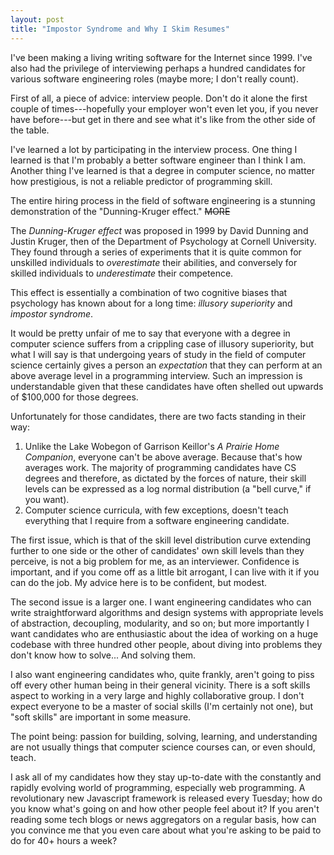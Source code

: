 ```yaml
---
layout: post
title: "Impostor Syndrome and Why I Skim Resumes"
---
```


I've been making a living writing software for the Internet since 1999. I've
also had the privilege of interviewing perhaps a hundred candidates for various
software engineering roles (maybe more; I don't really count).

First of all, a piece of advice: interview people. Don't do it alone the first
couple of times---hopefully your employer won't even let you, if you never have
before---but get in there and see what it's like from the other side of the
table.

I've learned a lot by participating in the interview process. One thing I
learned is that I'm probably a better software engineer than I think I
am. Another thing I've learned is that a degree in computer science, no matter
how prestigious, is not a reliable predictor of programming skill.

The entire hiring process in the field of software engineering is a stunning
demonstration of the "Dunning-Kruger effect." ~~MORE~~

The *Dunning-Kruger effect* was proposed in 1999 by David Dunning and Justin
Kruger, then of the Department of Psychology at Cornell University. They found
through a series of experiments that it is quite common for unskilled
individuals to *overestimate* their abilities, and conversely for skilled
individuals to *underestimate* their competence.

This effect is essentially a combination of two cognitive biases that psychology
has known about for a long time: *illusory superiority* and *impostor syndrome*.

It would be pretty unfair of me to say that everyone with a degree in computer
science suffers from a crippling case of illusory superiority, but what I will
say is that undergoing years of study in the field of computer science certainly
gives a person an *expectation* that they can perform at an above average level
in a programming interview. Such an impression is understandable given that
these candidates have often shelled out upwards of $100,000 for those degrees.

Unfortunately for those candidates, there are two facts standing in their way:

1. Unlike the Lake Wobegon of Garrison Keillor's *A Prairie Home Companion*,
   everyone can't be above average. Because that's how averages work. The
   majority of programming candidates have CS degrees and therefore, as dictated
   by the forces of nature, their skill levels can be expressed as a log normal
   distribution (a "bell curve," if you want).
2. Computer science curricula, with few exceptions, doesn't teach everything
   that I require from a software engineering candidate.

The first issue, which is that of the skill level distribution curve extending
further to one side or the other of candidates' own skill levels than they
perceive, is not a big problem for me, as an interviewer. Confidence is
important, and if you come off as a little bit arrogant, I can live with it if
you can do the job. My advice here is to be confident, but modest.

The second issue is a larger one. I want engineering candidates who can write
straightforward algorithms and design systems with appropriate levels of
abstraction, decoupling, modularity, and so on; but more importantly I want
candidates who are enthusiastic about the idea of working on a huge codebase
with three hundred other people, about diving into problems they don't know how
to solve... And solving them.

I also want engineering candidates who, quite frankly, aren't going to piss off
every other human being in their general vicinity. There is a soft skills aspect
to working in a very large and highly collaborative group. I don't expect
everyone to be a master of social skills (I'm certainly not one), but "soft
skills" are important in some measure.

The point being: passion for building, solving, learning, and understanding are
not usually things that computer science courses can, or even should, teach.

I ask all of my candidates how they stay up-to-date with the constantly and
rapidly evolving world of programming, especially web programming. A
revolutionary new Javascript framework is released every Tuesday; how do you
know what's going on and how other people feel about it? If you aren't reading
some tech blogs or news aggregators on a regular basis, how can you convince me
that you even care about what you're asking to be paid to do for 40+ hours a
week?

